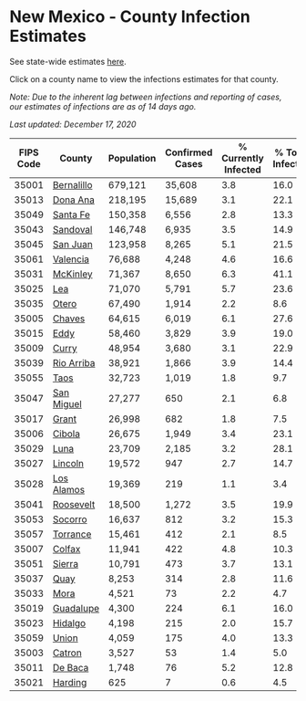 # New Mexico - County Infection Estimates

See state-wide estimates [here](/infections/us-nm).

Click on a county name to view the infections estimates for that county.

*Note: Due to the inherent lag between infections and reporting of cases, our estimates of infections are as of 14 days ago.*

*Last updated: December 17, 2020*

|   FIPS Code |                   County |   Population |   Confirmed Cases |   % Currently Infected |   % Total Infected |
|-------------|--------------------------|--------------|-------------------|------------------------|--------------------|
|       35001 | [Bernalillo](bernalillo) |      679,121 |            35,608 |                    3.8 |               16.0 |
|       35013 |     [Dona Ana](dona-ana) |      218,195 |            15,689 |                    3.1 |               22.1 |
|       35049 |     [Santa Fe](santa-fe) |      150,358 |             6,556 |                    2.8 |               13.3 |
|       35043 |     [Sandoval](sandoval) |      146,748 |             6,935 |                    3.5 |               14.9 |
|       35045 |     [San Juan](san-juan) |      123,958 |             8,265 |                    5.1 |               21.5 |
|       35061 |     [Valencia](valencia) |       76,688 |             4,248 |                    4.6 |               16.6 |
|       35031 |     [McKinley](mckinley) |       71,367 |             8,650 |                    6.3 |               41.1 |
|       35025 |               [Lea](lea) |       71,070 |             5,791 |                    5.7 |               23.6 |
|       35035 |           [Otero](otero) |       67,490 |             1,914 |                    2.2 |                8.6 |
|       35005 |         [Chaves](chaves) |       64,615 |             6,019 |                    6.1 |               27.6 |
|       35015 |             [Eddy](eddy) |       58,460 |             3,829 |                    3.9 |               19.0 |
|       35009 |           [Curry](curry) |       48,954 |             3,680 |                    3.1 |               22.9 |
|       35039 | [Rio Arriba](rio-arriba) |       38,921 |             1,866 |                    3.9 |               14.4 |
|       35055 |             [Taos](taos) |       32,723 |             1,019 |                    1.8 |                9.7 |
|       35047 | [San Miguel](san-miguel) |       27,277 |               650 |                    2.1 |                6.8 |
|       35017 |           [Grant](grant) |       26,998 |               682 |                    1.8 |                7.5 |
|       35006 |         [Cibola](cibola) |       26,675 |             1,949 |                    3.4 |               23.1 |
|       35029 |             [Luna](luna) |       23,709 |             2,185 |                    3.2 |               28.1 |
|       35027 |       [Lincoln](lincoln) |       19,572 |               947 |                    2.7 |               14.7 |
|       35028 | [Los Alamos](los-alamos) |       19,369 |               219 |                    1.1 |                3.4 |
|       35041 |   [Roosevelt](roosevelt) |       18,500 |             1,272 |                    3.5 |               19.9 |
|       35053 |       [Socorro](socorro) |       16,637 |               812 |                    3.2 |               15.3 |
|       35057 |     [Torrance](torrance) |       15,461 |               412 |                    2.1 |                8.5 |
|       35007 |         [Colfax](colfax) |       11,941 |               422 |                    4.8 |               10.3 |
|       35051 |         [Sierra](sierra) |       10,791 |               473 |                    3.7 |               13.1 |
|       35037 |             [Quay](quay) |        8,253 |               314 |                    2.8 |               11.6 |
|       35033 |             [Mora](mora) |        4,521 |                73 |                    2.2 |                4.7 |
|       35019 |   [Guadalupe](guadalupe) |        4,300 |               224 |                    6.1 |               16.0 |
|       35023 |       [Hidalgo](hidalgo) |        4,198 |               215 |                    2.0 |               15.7 |
|       35059 |           [Union](union) |        4,059 |               175 |                    4.0 |               13.3 |
|       35003 |         [Catron](catron) |        3,527 |                53 |                    1.4 |                5.0 |
|       35011 |       [De Baca](de-baca) |        1,748 |                76 |                    5.2 |               12.8 |
|       35021 |       [Harding](harding) |          625 |                 7 |                    0.6 |                4.5 |